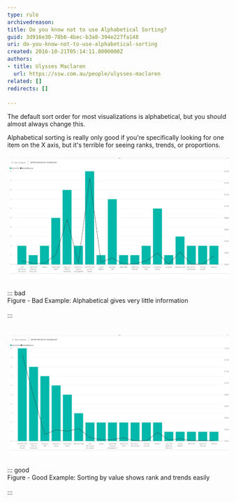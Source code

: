 ```yaml
---
type: rule
archivedreason: 
title: Do you know not to use Alphabetical Sorting?
guid: 3d916e30-78b6-4bec-b3a8-394e227fa148
uri: do-you-know-not-to-use-alphabetical-sorting
created: 2016-10-21T05:14:11.0000000Z
authors:
- title: Ulysses Maclaren
  url: https://ssw.com.au/people/ulysses-maclaren
related: []
redirects: []

---
```


The default sort order for most visualizations is alphabetical, but you should almost always change this.

<!--endintro-->

Alphabetical sorting is really only good if you're specifically looking for one item on the X axis, but it's terrible for seeing ranks, trends, or proportions.
<dl class="ssw15-rteElement-ImageArea"><img src="PowerBI-alphabetical.png" alt="PowerBI-alphabetical.png" style="margin:5px;width:808px;"><br><br>::: bad<br>Figure - Bad Example: Alphabetical gives very little information<br><br>:::<br><br><dl><dl><dl class="ssw15-rteElement-ImageArea"><img src="PowerBI-non-aphabetical.png" alt="PowerBI-non-aphabetical.png" style="margin:5px;width:808px;"><br><br>::: good<br>Figure - Good Example: Sorting by value shows rank and trends easily<br><br>:::<br><br></dl></dl></dl></dl>
